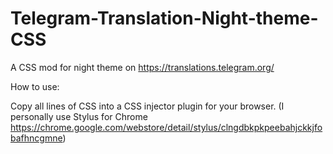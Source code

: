 # Telegram-Translation-Night-theme-CSS
A CSS mod for night theme on https://translations.telegram.org/

How to use:

Copy all lines of CSS into a CSS injector plugin for your browser. 
(I personally use Stylus for Chrome https://chrome.google.com/webstore/detail/stylus/clngdbkpkpeebahjckkjfobafhncgmne)
